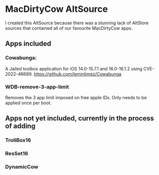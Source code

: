 # MacDirtyCow AltSource

I created this AltSource because there was a stunning lack of AltStore sources that contained all of our favourite MacDirtyCow apps. 

## Apps included

### Cowabunga:
A Jailed toolbox application for iOS 14.0-15.7.1 and 16.0-16.1.2 using CVE-2022-46689.
https://github.com/leminlimez/Cowabunga

### WDB-remove-3-app-limit
Removes the 3 app limit imposed on free apple IDs. Only needs to be applied once per boot.

## Apps not yet included, currently in the process of adding

### TrollBox16

### ResSet16

### DynamicCow